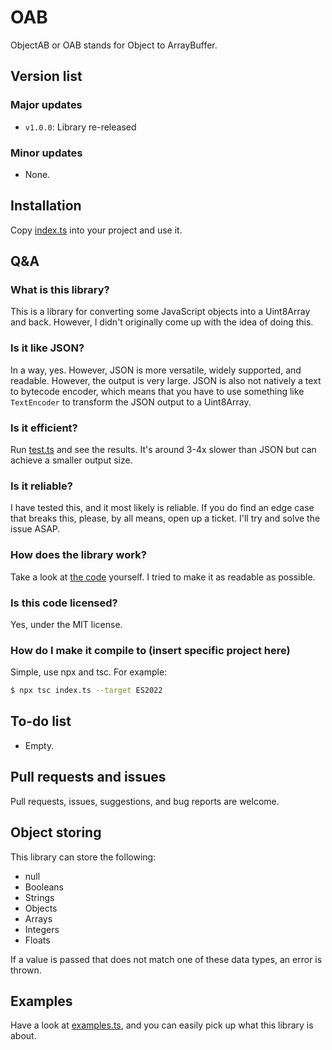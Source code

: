 # OAB

ObjectAB or OAB stands for Object to ArrayBuffer.

## Version list

### Major updates

* `v1.0.0`: Library re-released

### Minor updates

* None.

## Installation

Copy [index.ts](./index.ts) into your project and use it.

## Q&A

### What is this library?

This is a library for converting some JavaScript objects into a Uint8Array and back. However, I didn't originally come up with the idea of doing this.

### Is it like JSON?

In a way, yes. However, JSON is more versatile, widely supported, and readable. However, the output is very large. JSON is also not natively a text to bytecode encoder, which means that you have to use something like `TextEncoder` to transform the JSON output to a Uint8Array.

### Is it efficient?

Run [test.ts](./test.ts) and see the results. It's around 3-4x slower than JSON but can achieve a smaller output size.

### Is it reliable?

I have tested this, and it most likely is reliable. If you do find an edge case that breaks this, please, by all means, open up a ticket. I'll try and solve the issue ASAP.

### How does the library work?

Take a look at [the code](./index.ts) yourself. I tried to make it as readable as possible.

### Is this code licensed?

Yes, under the MIT license.

### How do I make it compile to (insert specific project here)

Simple, use npx and tsc. For example:

```bash
$ npx tsc index.ts --target ES2022
```

## To-do list

* Empty.

## Pull requests and issues

Pull requests, issues, suggestions, and bug reports are welcome.

## Object storing

This library can store the following:

* null
* Booleans
* Strings
* Objects
* Arrays
* Integers
* Floats

If a value is passed that does not match one of these data types, an error is thrown.

## Examples

Have a look at [examples.ts](./examples.ts), and you can easily pick up what this library is about.